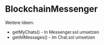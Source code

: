 # BlockchainMessenger
Weitere Ideen: 
- getMyChats() - In Messenger.sol umsetzen
- getAllMessages() - Im Chat.sol umsetzen
